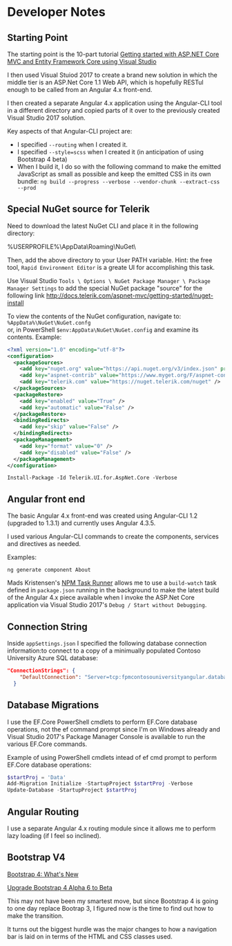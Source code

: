 # Developer Notes
## Starting Point
The starting point is the 10-part tutorial 
[Getting started with ASP.NET Core MVC and Entity Framework Core using Visual Studio](https://docs.microsoft.com/en-us/aspnet/core/data/ef-mvc/intro)

I then used Visual Stuiod 2017 to create a brand new solution in which the middle tier is an ASP.Net Core 1.1 Web API,
which is hopefully RESTul enough to be called from an Angular 4.x front-end.

I then created a separate Angular 4.x application using the Angular-CLI tool in a different directory and copied parts of it over to the
previously created Visual Studio 2017 solution.

Key aspects of that Angular-CLI project are:
* I specified `--routing` when I created it.
* I specified `--style=scss` when I created it (in anticipation of using Bootstrap 4 beta)
* When I build it, I do so with the following command to make the emitted JavaScript as small as possible and keep the emitted CSS in its own bundle:
`ng build --progress --verbose --vendor-chunk --extract-css --prod`

## Special NuGet source for Telerik

Need to download the latest NuGet CLI and place it in the following directory:

%USERPROFILE%\AppData\Roaming\NuGet\

Then, add the above directory to your User PATH variable.
Hint: the free tool, `Rapid Environment Editor` is a greate UI for accomplishing this task.

Use Visual Studio `Tools \ Options \ NuGet Package Manager \ Package Manager Settings` to add the special NuGet package "source" for the following link
http://docs.telerik.com/aspnet-mvc/getting-started/nuget-install

To view the contents of the NuGet configuration, navigate to:
`%AppData%\NuGet\NuGet.confg`  
or, in PowerShell
`$env:AppData\NuGet\NuGet.config` and examine its contents.
Example:
```xml
<?xml version="1.0" encoding="utf-8"?>
<configuration>
  <packageSources>
    <add key="nuget.org" value="https://api.nuget.org/v3/index.json" protocolVersion="3" />
    <add key="aspnet-contrib" value="https://www.myget.org/F/aspnet-contrib/api/v3/index.json" />
    <add key="telerik.com" value="https://nuget.telerik.com/nuget" />
  </packageSources>
  <packageRestore>
    <add key="enabled" value="True" />
    <add key="automatic" value="False" />
  </packageRestore>
  <bindingRedirects>
    <add key="skip" value="False" />
  </bindingRedirects>
  <packageManagement>
    <add key="format" value="0" />
    <add key="disabled" value="False" />
  </packageManagement>
</configuration>
```

`Install-Package -Id Telerik.UI.for.AspNet.Core -Verbose`


## Angular front end
The basic Angular 4.x front-end was created using Angular-CLI 1.2 (upgraded to 1.3.1) and currently uses Angular 4.3.5.

I used various Angular-CLI commands to create the components, services and directives as needed.

Examples:
```
ng generate component About
```

Mads Kristensen's [NPM Task Runner](https://github.com/madskristensen/NpmTaskRunner) allows me to use a `build-watch` task defined in `package.json` running in the background to make the latest build of the Angular 4.x piece
available when I invoke the ASP.Net Core application via Visual Studio 2017's `Debug / Start without Debugging`. 
## Connection String
Inside `appSettings.json` I specified the following database connection information:to connect to a copy of a minimually populated Contoso University Azure SQL database:

```json
"ConnectionStrings": {
    "DefaultConnection": "Server=tcp:fpmcontosouniversityangular.database.windows.net,1433;Initial Catalog=ContosoUniversity;Persist Security Info=False;User ID=DevAdmin;Password={ask me};MultipleActiveResultSets=False;Encrypt=True;TrustServerCertificate=False;Connection Timeout=30;"
  }
```

## Database Migrations
I use the EF.Core PowerShell cmdlets to perform EF.Core database operations, not the ef command prompt since I'm on Windows already and Visual Studio 2017's Package Manager Console is available to run the
various EF.Core commands.

Example of using PowerShell cmdlets intead of ef cmd prompt to perform EF.Core database operations:

```powershell
$startProj = 'Data'
Add-Migration Initialize -StartupProject $startProj -Verbose
Update-Database -StartupProject $startProj
```

## Angular Routing

I use a separate Angular 4.x routing module since it allows me to perform lazy loading (if I feel so inclined).

## Bootstrap V4

[Bootstrap 4: What's New](https://medium.com/wdstack/bootstrap-4/home)

[Upgrade Bootstrap 4 Alpha 6 to Beta](https://medium.com/wdstack/upgrade-bootstrap-4-alpha-6-to-beta-ca582f15ee32)

This may not have been my smartest move, but since Bootstrap 4 is going to one day replace Bootrap 3,
I figured now is the time to find out how to make the transition. 

It turns out the biggest hurdle was the major changes to how a navigation bar is laid on in terms of the HTML
and CSS classes used.
